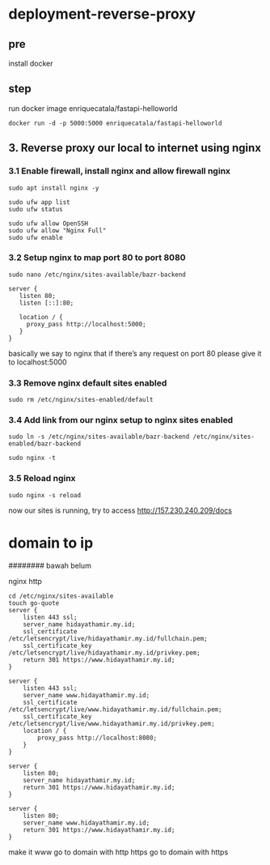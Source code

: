 # deployment-reverse-proxy

## pre

install docker

## step

run docker image enriquecatala/fastapi-helloworld
```
docker run -d -p 5000:5000 enriquecatala/fastapi-helloworld
```

## 3. Reverse proxy our local to internet using nginx

### 3.1 Enable firewall, install nginx and allow firewall nginx

```
sudo apt install nginx -y
```

```
sudo ufw app list
sudo ufw status
```

```
sudo ufw allow OpenSSH
sudo ufw allow "Nginx Full"
sudo ufw enable
```

### 3.2 Setup nginx to map port 80 to port 8080

```
sudo nano /etc/nginx/sites-available/bazr-backend
```

```
server {
   listen 80;
   listen [::]:80;

   location / {
     proxy_pass http://localhost:5000;
   }
}
```

basically we say to nginx that if there’s any request on port 80 please give it to localhost:5000

### 3.3 Remove nginx default sites enabled

```
sudo rm /etc/nginx/sites-enabled/default
```

### 3.4 Add link from our nginx setup to nginx sites enabled

```
sudo ln -s /etc/nginx/sites-available/bazr-backend /etc/nginx/sites-enabled/bazr-backend
```

```
sudo nginx -t
```

### 3.5 Reload nginx

```
sudo nginx -s reload
```

now our sites is running, try to access http://157.230.240.209/docs


# domain to ip






######## bawah belum


nginx http

```
cd /etc/nginx/sites-available
touch go-quote 
server {
    listen 443 ssl;
    server_name hidayathamir.my.id;
    ssl_certificate /etc/letsencrypt/live/hidayathamir.my.id/fullchain.pem;
    ssl_certificate_key /etc/letsencrypt/live/hidayathamir.my.id/privkey.pem;
    return 301 https://www.hidayathamir.my.id;
}

server {
    listen 443 ssl;
    server_name www.hidayathamir.my.id;
    ssl_certificate /etc/letsencrypt/live/www.hidayathamir.my.id/fullchain.pem;
    ssl_certificate_key /etc/letsencrypt/live/www.hidayathamir.my.id/privkey.pem;
    location / {
        proxy_pass http://localhost:8080;
    }
}

server {
    listen 80;
    server_name hidayathamir.my.id;
    return 301 https://www.hidayathamir.my.id;
}

server {
    listen 80;
    server_name www.hidayathamir.my.id;
    return 301 https://www.hidayathamir.my.id;
}
```

make it www
go to domain with http
https
go to domain with https

